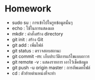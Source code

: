 # Homework
 * sudo su : การเข้าไปในรูทข้อมูลนั้นๆ 
 * echo : ใช้ในการแสดงผล
 * mkdir : คำสั่งสร้าง directory 
 * git  init : สร้าง Git 
 * git add : เพิ่มไฟล์
 * git status : ตรวจสอบสถานะ
 * git commit -m: เก็บประวัติการแก้ไขแบบถาวร
 * git remote -v : แสดงรายการ เอาไว้เช็คข้อมูล
 * git push -u origin master : การอัพเดทไฟล์
 * cd : ตัวย้ายตำแหน่งที่จะทำ

